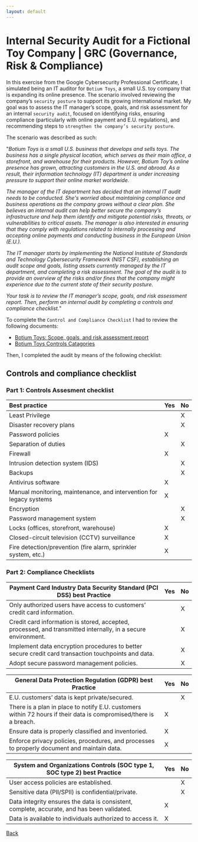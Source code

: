 ```yaml
---
layout: default
---
```


# Internal Security Audit for a Fictional Toy Company | GRC (Governance, Risk & Compliance) 

In this exercise from the Google Cybersecurity Professional Certificate, I simulated being an IT auditor for `Botium Toys`, a small U.S. toy company that is expanding its online presence. The scenario involved reviewing the company’s `security posture` to support its growing international market. My goal was to assess the IT manager’s scope, goals, and risk assessment for an internal `security audit`, focused on identifying risks, ensuring compliance (particularly with online payment and E.U. regulations), and recommending steps to `strengthen the company’s security posture`.

The scenario was described as such: 

"_Botium Toys is a small U.S. business that develops and sells toys. The business has a single physical location, which serves as their main office, a storefront, and warehouse for their products. However, Botium Toy’s online presence has grown, attracting customers in the U.S. and abroad. As a result, their information technology (IT) department is under increasing pressure to support their online market worldwide._

_The manager of the IT department has decided that an internal IT audit needs to be conducted. She's worried about maintaining compliance and business operations as the company grows without a clear plan. She believes an internal audit can help better secure the company’s infrastructure and help them identify and mitigate potential risks, threats, or vulnerabilities to critical assets. The manager is also interested in ensuring that they comply with regulations related to internally processing and accepting online payments and conducting business in the European Union (E.U.)._  

_The IT manager starts by implementing the National Institute of Standards and Technology Cybersecurity Framework (NIST CSF), establishing an audit scope and goals, listing assets currently managed by the IT department, and completing a risk assessment. The goal of the audit is to provide an overview of the risks and/or fines that the company might experience due to the current state of their security posture._

_Your task is to review the IT manager’s scope, goals, and risk assessment report. Then, perform an internal audit by completing a controls and compliance checklist._" 

To complete the `Control and Compliance Checklist` I had to review the following documents:

* [Botium Toys:  Scope, goals, and risk assessment report](https://github.com/Rafael-Santamaria-Ortega/Rafael-Santamaria-Ortega.github.io/blob/main/Botium%20Toys%20Scope%2C%20goals%2C%20and%20risk%20assessment%20report.pdf)
* [Botium Toys Controls Catagories](https://github.com/Rafael-Santamaria-Ortega/Rafael-Santamaria-Ortega.github.io/blob/main/Botium%20Toys%20Control%20categories.pdf)

Then, I completed the audit by means of the following checklist:

## Controls and compliance checklist

### Part 1: Controls Assesment checklist

| **Best practice**                                   | **Yes** | **No** |
|:-----------------------------------------------------|---------|--------|
| Least Privilege                                      |         |   X     |
| Disaster recovery plans                              |         |   X     |
| Password policies                                    |   X      |        |
| Separation of duties                                 |         |    X    |
| Firewall                                             |   X      |        |
| Intrusion detection system (IDS)                     |         |   X     |
| Backups                                              |         |    X    |
| Antivirus software                                   |    X     |        |
| Manual monitoring, maintenance, and intervention for legacy systems | X | |
| Encryption                                           |         |    X    |
| Password management system                           |         |    X   |
| Locks (offices, storefront, warehouse)               |     X    |        |
| Closed-circuit television (CCTV) surveillance        |     X    |        |
| Fire detection/prevention (fire alarm, sprinkler system, etc.) | X | |


### Part 2: Compliance Checklists

| **Payment Card Industry Data Security Standard (PCI DSS) best Practice**                                                      | **Yes** | **No** |
|-------------------------------------------------------------------------------------------------------------------------------|---------|--------|
| Only authorized users have access to customers’ credit card information.                                                      |         |    X    |
| Credit card information is stored, accepted, processed, and transmitted internally, in a secure environment.                  |         |    X    |
| Implement data encryption procedures to better secure credit card transaction touchpoints and data.                           |         |    X    |
| Adopt secure password management policies.                                                                                    |         |    X    |


| **General Data Protection Regulation (GDPR) best Practice**                                                                   | **Yes** | **No** |
|-------------------------------------------------------------------------------------------------------------------------------|---------|--------|
| E.U. customers’ data is kept private/secured.                                                                                |         |     X   |
| There is a plan in place to notify E.U. customers within 72 hours if their data is compromised/there is a breach.            |   X      |        |
| Ensure data is properly classified and inventoried.                                                                          |    X      |        |
| Enforce privacy policies, procedures, and processes to properly document and maintain data.                                  |    X    |        |

| **System and Organizations Controls (SOC type 1, SOC type 2) best Practice**                                                  | **Yes** | **No** |
|-------------------------------------------------------------------------------------------------------------------------------|---------|--------|
| User access policies are established.                                                                                        |         |     X   |
| Sensitive data (PII/SPII) is confidential/private.                                                                           |         |    X    |
| Data integrity ensures the data is consistent, complete, accurate, and has been validated.                                   |     X    |        |
| Data is available to individuals authorized to access it.                                                                    |     X    |        |


[Back](./)
